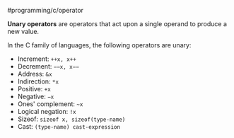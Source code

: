 #programming/c/operator

**Unary operators** are operators that act upon a single operand to produce a new value.

In the C family of languages, the following operators are unary:

 - Increment: `++x, x++`
 - Decrement: `−−x, x−−`
 - Address: `&x`
 - Indirection: `*x`
 - Positive: `+x`
 - Negative: `−x`
 - Ones' complement: `~x`
 - Logical negation: `!x`
 - Sizeof: `sizeof x, sizeof(type-name)`
 - Cast: `(type-name) cast-expression`